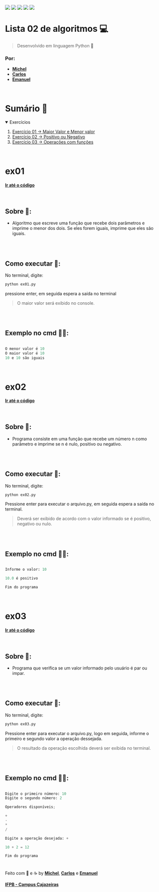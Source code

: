 <a href="#Sumario"><img src="https://img.shields.io/badge/Exerc%C3%ADcios-3-blue?style=for-the-badge"/></a>
<img src="https://img.shields.io/github/stars/Atividades-de-Algoritmos/Exemplo-aula-funcoesI?style=for-the-badge"/>
<img src="https://img.shields.io/badge/Lingua-Portugu%C3%AAs--Brasileiro-brightgreen?style=for-the-badge"/>
<a href="https://github.com/Atividades-de-Algoritmos/Exemplo-aula-funcoesI/graphs/contributors"><img src="https://img.shields.io/github/contributors/Atividades-de-Algoritmos/Exemplo-aula-funcoesI.svg?style=for-the-badge"/></a>
<a href="https://github.com/Atividades-de-Algoritmos/Exemplo-aula-funcoesI/blob/main/LICENSE"><img src="https://img.shields.io/github/license/Atividades-de-Algoritmos/Exemplo-aula-funcoesI.svg?style=for-the-badge"/></a>

# Lista 02 de algoritmos 💻
> Desenvolvido em linguagem Python 🐍
### Por:
- [**Michel**](https://github.com/MichelZero)
- [**Carlos**](https://github.com/SmokeDevL)
- [**Emanuel**](https://github.com/emanuelfranklyn)

<br>

# Sumário 🧮
<details open="open">
    <summary>Exercícios</summary>
    <ol>
        <li>
            <a href="#ex01">Exercício 01 -> Maior Valor e Menor valor</a>
        </li>
        <li>
            <a href="#ex02">Exercício 02 -> Positivo ou Negativo</a>
        </li>
        <li>
            <a href="#ex03">Exercício 03 -> Operações com funções</a>
        </li>
    </ol>
</details>

<br>

# ex01
#### <a href="https://github.com/Atividades-de-Algoritmos/Exemplo-aula-funcoesI/blob/main/ex01.py">Ir até o código</a>

<br>

## Sobre 📒:
- Algoritmo que escreve uma função que recebe dois parâmetros e imprime o menor dos dois. Se eles forem iguais, imprime que eles são iguais.

<br><br>

## Como executar 💽:

No terminal, digite:
```cmd
python ex01.py
```

pressione enter, em seguida espera a saída no terminal

>O maior valor será exibido no console.

<br><br>

## Exemplo no cmd 👨‍💻:
```python ex01.py

O menor valor é 10
O maior valor é 10
10 e 10 são iguais

```
<br>
  
# ex02
#### <a href="https://github.com/Atividades-de-Algoritmos/Exemplo-aula-funcoesI/blob/main/ex02.py">Ir até o código</a>

<br>

## Sobre 📒:
- Programa consiste em uma função que recebe um número n como parâmetro e imprime se n é nulo, positivo ou negativo.

<br><br>

## Como executar 💽:
No terminal, digite:
```cmd
python ex02.py
```

Pressione enter para executar o arquivo.py, em seguida espera a saída no terminal.

> Deverá ser exibido de acordo com o valor informado se é positivo, negativo ou nulo.

<br><br>

## Exemplo no cmd 👨‍💻:
```python

Informe o valor: 10

10.0 é positivo

Fim do programa 
```

<br>

# ex03
#### <a href="https://github.com/Atividades-de-Algoritmos/Exemplo-aula-funcoesI/blob/main/ex03.py">Ir até o código</a>

<br>

## Sobre 📒:
- Programa que verifica se um valor informado pelo usuário é par ou impar.

<br><br>

## Como executar 💽:
No terminal, digite:
```cmd
python ex03.py
```

Pressione enter para executar o arquivo.py, logo em seguida, informe o primeiro e segundo valor a operação dessejada.

> O resultado da operação escolhida deverá ser exibida no terminal.

<br><br>

## Exemplo no cmd 👨‍💻:
```python

Digite o primeiro número: 10
Digite o segundo número: 2

Operadores disponíveis;

+
-
*
/

Digite a operação desejada: +

10 + 2 = 12

Fim do programa
```

#

Feito com 💚 e ☕ by [**Michel**](https://github.com/MichelZero), [**Carlos**](https://github.com/SmokeDevL) e [**Emanuel**](https://github.com/emanuelfranklyn)

[**IFPB - Campus Cajazeiras**](https://www.ifpb.edu.br)
